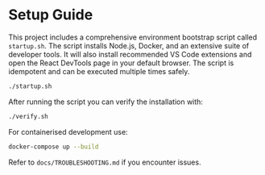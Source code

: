 # Setup Guide

This project includes a comprehensive environment bootstrap script called `startup.sh`.
The script installs Node.js, Docker, and an extensive suite of developer tools.
It will also install recommended VS Code extensions and open the React DevTools page in your default browser.
The script is idempotent and can be executed multiple times safely.

```bash
./startup.sh
```

After running the script you can verify the installation with:

```bash
./verify.sh
```

For containerised development use:

```bash
docker-compose up --build
```

Refer to `docs/TROUBLESHOOTING.md` if you encounter issues.

